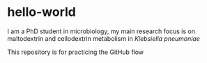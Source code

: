 # hello-world

I am a PhD student in microbiology, my main research focus is on maltodextrin and cellodextrin metabolism in _Klebsiella pneumoniae_

This repository is for practicing the GitHub flow
